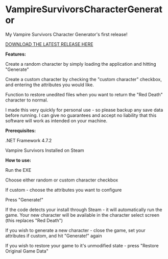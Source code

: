 # VampireSurvivorsCharacterGenerator
My Vampire Survivors Character Generator's first release!

[DOWNLOAD THE LATEST RELEASE HERE](https://github.com/klodmood/VampireSurvivorsCharacterGenerator/releases/download/release/VampireSurvivorsCharacterGenerator_v0.1.zip)

**Features:**


Create a random character by simply loading the application and hitting "Generate"

Create a custom character by checking the "custom character" checkbox, and entering the attributes you would like.

Function to restore unedited files when you want to return the "Red Death" character to normal.

I made this very quickly for personal use - so please backup any save data before running. I can give no guarantees and accept no liability that this software will work as intended on your machine.


**Prerequisites:**


.NET Framework 4.7.2

Vampire Survivors Installed on Steam


**How to use:**


Run the EXE

Choose either random or custom character checkbox

If custom - choose the attributes you want to configure

Press "Generate!"

If the code detects your install through Steam - it will automatically run the game. Your new character will be available in the character select screen (this replaces "Red Death")

If you wish to generate a new character - close the game, set your attributes if custom, and hit "Generate!" again

If you wish to restore your game to it's unmodified state - press "Restore Original Game Data"

